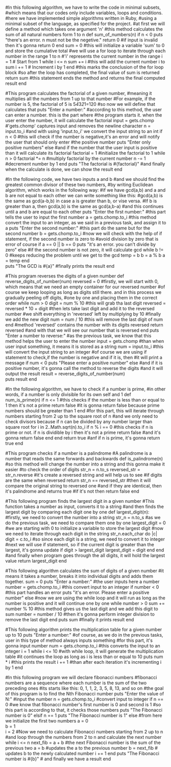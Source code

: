 #In this following algorithm, we have to write the code in minimal subsets,
#which means that our codes only include variables, loops and conditions.
#here we have implemented simple algorithms written in Ruby, 
#using a minimal subset of the language, as specified for the project. 
#at first we will define a method which takes one argument 'n'
#this method calculates the sum of all natural numbers form 1 to n
def sum_of_numbers(n)
   if n < 0
      puts "there's an error. n must not be the negetive."
      return 0  #if input is invalid then it's gonna return 0
   end
   sum = 0 #this will initialize a variable 'sum' to 0 and store the cumulative total
#we will use a for loop to iterate through each number in the range 1 to n
#'i' represents the current number in the range
   i = 1  # Start from 1
   while i <= n
      sum += i #this will add the current number i to sum
      i += 1  # Increment i by 1
   end #this marks the conclusion of the for loop block
#so after the loop has completed, the final value of sum is returned
   return sum #this statement ends the method and returns the final computed result
end





#This program calculates the factorial of a given number,
#meaning it multiplies all the numbers from 1 up to that number
#For example, if the number is 5, the factorial of 5 is 5*4*3*2*1=120
#so now we will define that calculates that
puts "Enter a number:" #according to this method, the user can enter a number. this is the part where 
                       #the program starts it. when the user enter the number, it will calculate the factorial
input = gets.chomp  #'gets.chomp' captures input and removes the newline character
n = input.to_i       #and with using 'input.to_i' we convert the input string to an int
if n < 0  #this will check if the number is negative,it's an error and will notify the user that should only enter 
          #the positive number
   puts "Enter only positive numbers"
else #and if the number that the user input is positive than it will calculate its factorial
   factorial = 1 #initialize the factorial to 1
   while n > 0
      factorial *= n  #multiply factorial by the current number
      n -= 1  #decrement number by 1
   end
   puts "The factorial is #{factorial}" #and finally when the calculate is done, we can show the result
end




#In the following code, we have two inputs a and b
#and we should find the greatest common divisor of these two numbers,
#by writing Euclidean algorithm, which works in the following way:
#if we have gcd(a,b) and a and b are not equal to each other we can write something like this:
#gcd(a,b) is the same as gcd(a-b,b) in case a is greater than b, or vise versa.
#If b is greater than a, then gcd(a,b) is the same as gcd(a,b-a)
#and this continues until a and b are equal to each other
puts "Enter the first number:" #this part tells the user to input the first number
a = gets.chomp.to_i #this method convert the input to an integer, as we said in a previous task, and assign it to a
puts "Enter the second number:" #this part do the same but for the second number
b = gets.chomp.to_i
#now we will check with the help of if statement, if the second number is zero to 
#avoid division by zero that is error of course
if a == 0 || b == 0
   puts "it's an error. you can't divide by zero"
else #if the second number is not zero, it will calculate gcd
   while b != 0 #keeps reducing the problem until we get to the gcd
      temp = b
      b = a % b
      a = temp
   end  
   puts "The GCD is #{a}" #finally prints the result
end




#This program reverses the digits of a given number
def reverse_digits_of_number(num)
   reversed = 0 #firstly, we will start with 0, which means that we need an empty container for our reversed number
#of course we keep looping as long as digits still there. and in this process we gradually peeling off digits,
#one by one and placing them in the correct order
   while num > 0 
     digit = num % 10  #this will grab tha last digit 
     reversed = reversed * 10 + digit #then lets take last digit and add it to the reversed number
                                      #we shift everything in 'reversed' left by multiplying by 10
                                      #finally we add the new digit
     num = num / 10 #this will remove the last digit of num
   end
#method 'reversed' contains the number with its digits reversed 
   return reversed  #and with that we will see our number that is reversed
end
puts "Enter a number to reverse:" #as the previous task, we know that this method helps the user to enter the number
input = gets.chomp  #than when user input something, it means it is stored as a string
num = input.to_i  #this will convert the input string to an integer
#of course we are using if statement to check,if the number is negative and if it is, then 
#it will print a message
if num < 0
   puts "Please enter a positive number"
else #and if it is positive number, it's gonna call the method to reverse the digits 
     #and it will output the result
   result = reverse_digits_of_number(num)  
   puts result
end


#In the following algorithm, we have to check if a number is prime,
#in other words, if a number is only divisible for its own self and 1
def num_is_prime(n) 
   if n <= 1 #this checks if the number is less than or equal to 1 then it's not a prime
     return false #it is gonna return false because prime numbers should be greater than 1
   end
#for this part, this will iterate through numbers starting from 2 up to the square root of n
#and we only need to check divisors because if n can be divided by any number larger than square root
   for i in 2..Math.sqrt(n).to_i
      if n % i == 0 #this checks if n is prime or not. if n is dividible by i then it's not a prime
        return false #and it's gonna return false
      end
   end
   return true #anf if n is prime, it's gonna return true
end




#This program checks if a number is a palindrome
#A palindrome is a number that reads the same forwards and backwards
def is_palindrome(n) 
#so this method will change the number into a string and this gonna make it easier 
#to check the order of digits
   str_n = n.to_s
   reversed_str = str_n.reverse #it's create a reversed string and will help us to see
                              #if digits are the same when reversed
   return str_n == reversed_str #then it will compare the original string to reversed one
                              #and if they are identical, then it's palindrome and returns true
                              #if it's not then return false
end





#This following program finds the largest digit in a given number
#This function takes a number as input, converts it to a string
#and then finds the largest digit by comparing each digit one by one
def largest_digit(n): #firstly, we need to convert the number into a string
    str_n = n.to_s   #as we do the previous task, we need to compare them one by one
    largest_digit = 0  #we are starting with 0 to initialize a variable to store the largest digit
#now we need to iterate through each digit in the string
  str_n.each_char do |c| 
    digit = c.to_i #so since each digit is a string, we need to convert it to integer
#next we will use if statement, so if the current digit is greater than the largest, it's gonna update
    if digit > largest_digit
      largest_digit = digit
    end
  end
#and finally when program goes through the all digits, it will hold the largest value
  return largest_digit
end






#This following algorithm calculates the sum of digits of a given number
#it means it takes a number, breaks it into individual digits and adds them together.
sum = 0
puts "Enter a number:" #the user inputs here a number
number = gets.chomp.to_i #this convert input to an integer
if number < 0 #this part handles an error
   puts "it's an error. Please enter a positive number"
else
#now we are using the while loop and it will run as long as the number is positive and it will continue one by one
   while number > 0 
     sum += number % 10  #this method gives us the last digit and we add this digit to sum
     number = number / 10  #then it's gonna perform integer division to remove the last digit
   end
   puts sum #finally it prints result
end





#This following algorithm prints the multiplication table for a given number up to 10
puts "Enter a number:"  #of course, as we do in the previous tasks, user in this type of method always inputs something
                        #for this part, it's gonna input number
num = gets.chomp.to_i  #this converts the input to an integer
i = 1
while i <= 10  #with while loop, it will generate the multiplication table
               #it continues the loop as long as i is less than or equal to 10
   puts num * i  #this prints the result
   i += 1  #than after each iteration it's incrementing i by 1 
end  






#In this following program we will declare fibonacci numbers
#fibonacci numbers are a sequence where each number is the sum of the two preceding ones
#its starts like this: 0, 1, 1, 2, 3, 5, 8, 13, and so on
#the goal of this program is to find the Nth Fibonacci number
puts "Enter the value of N:" #input the number
n = gets.chomp.to_i #convert input to integer
if n == 0   #we know that fibonacci number's first number is 0 and second is 1
            #so this part is according to that, it checks those numbers
  puts "The Fibonacci number is 0"
elsif n == 1
  puts "The Fibonacci number is 1"
else
#from here we initialize the first two numbers
  a = 0  
  b = 1  
  i = 2
#Now we need to calculate Fibonacci numbers starting from 2 up to n
#and loop through the numbers from 2 to n and calculate the next number
  while i <= n
    next_fib = a + b #the next Fibonacci number is the sum of the previous two
    a = b    #updates the a to the previous number
    b = next_fib  # updates b to the newly calculated number
    i += 1
  end
  puts "The Fibonacci number is #{b}" # and finally we have a result
end


